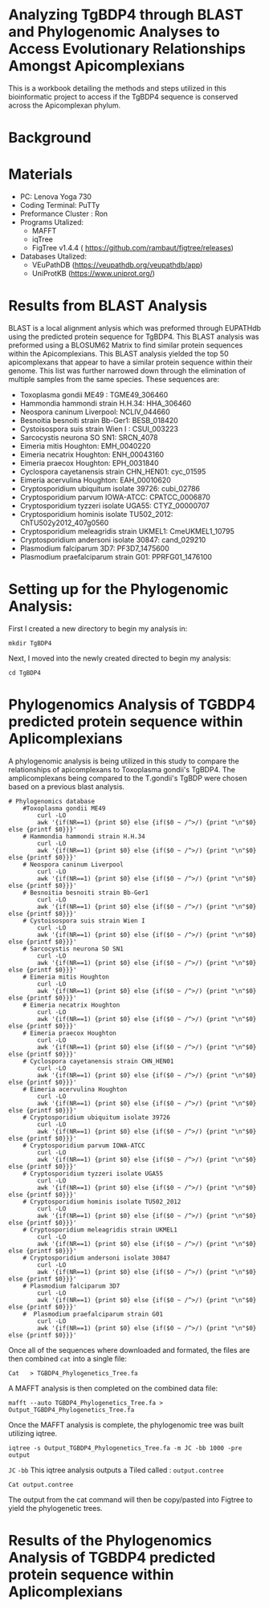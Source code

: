 # Analyzing TgBDP4 through BLAST and Phylogenomic Analyses to Access Evolutionary Relationships Amongst Apicomplexians
This is a workbook detailing the methods and steps utilized in this bioinformatic project to access if the TgBDP4 sequence is conserved across the Apicomplexan phylum.
# Background

# Materials 
  * PC: Lenova Yoga 730
  * Coding Terminal: PuTTy
  * Preformance Cluster : Ron
  * Programs Utalized:
      * MAFFT
      * iqTree
      * FigTree v1.4.4 ( https://github.com/rambaut/figtree/releases)
  * Databases Utalized:
  	* VEuPathDB (https://veupathdb.org/veupathdb/app)
	* UniProtKB (https://www.uniprot.org/)
# Results from BLAST Analysis
BLAST is a local alignment anlysis which was preformed through EUPATHdb using the predicted protein sequence for TgBDP4. This BLAST analysis was preformed using a BLOSUM62 Matrix to find similar protein sequences within the Apicomplexians. This BLAST analysis yielded the top 50 apicomplexans that appear to have a similar protein sequence within their genome. This list was further narrowed down through the elimination of multiple samples from the same species.
These sequences are:
* Toxoplasma gondii ME49 : TGME49_306460
* Hammondia hammondi strain H.H.34: HHA_306460
* Neospora caninum Liverpool: 	NCLIV_044660
* Besnoitia besnoiti strain Bb-Ger1: BESB_018420
* Cystoisospora suis strain Wien I : CSUI_003223
* Sarcocystis neurona SO SN1: SRCN_4078
* Eimeria mitis Houghton: EMH_0040220
* Eimeria necatrix Houghton: ENH_00043160
* Eimeria praecox Houghton: EPH_0031840
* Cyclospora cayetanensis strain CHN_HEN01: cyc_01595
* Eimeria acervulina Houghton: 	EAH_00010620
* Cryptosporidium ubiquitum isolate 39726: cubi_02786
* Cryptosporidium parvum IOWA-ATCC: CPATCC_0006870
* Cryptosporidium tyzzeri isolate UGA55: CTYZ_00000707
* Cryptosporidium hominis isolate TU502_2012: ChTU502y2012_407g0560
* Cryptosporidium meleagridis strain UKMEL1: 	CmeUKMEL1_10795
* Cryptosporidium andersoni isolate 30847: cand_029210
* Plasmodium falciparum 3D7: PF3D7_1475600
* Plasmodium praefalciparum strain G01: PPRFG01_1476100
     
# Setting up for the Phylogenomic Analysis:
First I created a new directory to begin my analysis in:
	
	mkdir TgBDP4
		
Next, I moved into the newly created directed to begin my analysis:
	
	cd TgBDP4 

# Phylogenomics Analysis of TGBDP4 predicted protein sequence within Aplicomplexians 
A phylogenomic analysis is being utilized in this study to compare the relationships of apicomplexans to Toxoplasma gondii's TgBDP4. The amplicomplexans being compared to the T.gondii's TgBDP were chosen based on a previous blast analysis.

	# Phylogenomics database
		#Toxoplasma gondii ME49
			curl -LO 
			awk '{if(NR==1) {print $0} else {if($0 ~ /^>/) {print "\n"$0} else {printf $0}}}'
		# Hammondia hammondi strain H.H.34
			curl -LO 
			awk '{if(NR==1) {print $0} else {if($0 ~ /^>/) {print "\n"$0} else {printf $0}}}'
		# Neospora caninum Liverpool
			curl -LO 
			awk '{if(NR==1) {print $0} else {if($0 ~ /^>/) {print "\n"$0} else {printf $0}}}'
		# Besnoitia besnoiti strain Bb-Ger1
			curl -LO 
			awk '{if(NR==1) {print $0} else {if($0 ~ /^>/) {print "\n"$0} else {printf $0}}}'
		# Cystoisospora suis strain Wien I
			curl -LO 
			awk '{if(NR==1) {print $0} else {if($0 ~ /^>/) {print "\n"$0} else {printf $0}}}'
		# Sarcocystis neurona SO SN1
			curl -LO 
			awk '{if(NR==1) {print $0} else {if($0 ~ /^>/) {print "\n"$0} else {printf $0}}}'
		# Eimeria mitis Houghton
			curl -LO 
			awk '{if(NR==1) {print $0} else {if($0 ~ /^>/) {print "\n"$0} else {printf $0}}}'
		# Eimeria necatrix Houghton
			curl -LO 
			awk '{if(NR==1) {print $0} else {if($0 ~ /^>/) {print "\n"$0} else {printf $0}}}'
		# Eimeria praecox Houghton
			curl -LO 
			awk '{if(NR==1) {print $0} else {if($0 ~ /^>/) {print "\n"$0} else {printf $0}}}'
		# Cyclospora cayetanensis strain CHN_HEN01
			curl -LO 
			awk '{if(NR==1) {print $0} else {if($0 ~ /^>/) {print "\n"$0} else {printf $0}}}'
		# Eimeria acervulina Houghton
			curl -LO 
			awk '{if(NR==1) {print $0} else {if($0 ~ /^>/) {print "\n"$0} else {printf $0}}}'
		# Cryptosporidium ubiquitum isolate 39726
			curl -LO 
			awk '{if(NR==1) {print $0} else {if($0 ~ /^>/) {print "\n"$0} else {printf $0}}}'
		# Cryptosporidium parvum IOWA-ATCC
			curl -LO 
			awk '{if(NR==1) {print $0} else {if($0 ~ /^>/) {print "\n"$0} else {printf $0}}}'
		# Cryptosporidium tyzzeri isolate UGA55
			curl -LO 
			awk '{if(NR==1) {print $0} else {if($0 ~ /^>/) {print "\n"$0} else {printf $0}}}'
		# Cryptosporidium hominis isolate TU502_2012
			curl -LO 
			awk '{if(NR==1) {print $0} else {if($0 ~ /^>/) {print "\n"$0} else {printf $0}}}'
		# Cryptosporidium meleagridis strain UKMEL1
			curl -LO 
			awk '{if(NR==1) {print $0} else {if($0 ~ /^>/) {print "\n"$0} else {printf $0}}}'
		# Cryptosporidium andersoni isolate 30847
			curl -LO 
			awk '{if(NR==1) {print $0} else {if($0 ~ /^>/) {print "\n"$0} else {printf $0}}}'
		# Plasmodium falciparum 3D7
			curl -LO 
			awk '{if(NR==1) {print $0} else {if($0 ~ /^>/) {print "\n"$0} else {printf $0}}}'
		#  Plasmodium praefalciparum strain G01
			curl -LO 
			awk '{if(NR==1) {print $0} else {if($0 ~ /^>/) {print "\n"$0} else {printf $0}}}'
Once all of the sequences where downloaded and formated, the files are then combined `cat` into a single file:
			
	Cat   > TGBDP4_Phylogenetics_Tree.fa
		
A MAFFT analysis is then completed on the combined data file:
	
	mafft --auto TGBDP4_Phylogenetics_Tree.fa > Output_TGBDP4_Phylogenetics_Tree.fa
Once the MAFFT analysis is complete, the phylogenomic tree was built utilizing iqtree.

	iqtree -s Output_TGBDP4_Phylogenetics_Tree.fa -m JC -bb 1000 -pre output
`JC` 
`-bb`
This iqtree analysis outputs a Tiled called : `output.contree`

	Cat output.contree
	
The output from the cat command will then be copy/pasted into Figtree to yield the phylogenetic trees.

# Results of the Phylogenomics Analysis of TGBDP4 predicted protein sequence within Aplicomplexians 
